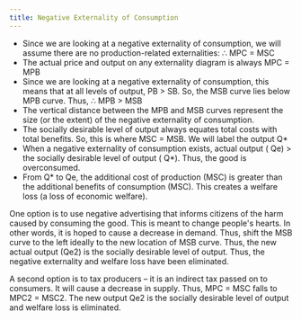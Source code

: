 ```yaml
---
title: Negative Externality of Consumption
---
```

- Since we are looking at a negative externality of consumption, we will assume there are no production-related externalities:  ∴ MPC = MSC  
- The actual price and output on any externality diagram is always MPC = MPB 
- Since we are looking at a negative externality of consumption, this means that at all levels of output, PB > SB. So, the MSB curve lies below MPB curve. Thus, ∴ MPB > MSB 
- The vertical distance between the MPB and MSB curves represent the size (or the extent) of the negative externality of consumption.  
- The socially desirable level of output always equates total costs with total benefits. So, this is where MSC = MSB. We will label the output Q*  
- When a negative externality of consumption exists, actual output ( Qe) > the socially desirable level of output ( Q*). Thus, the good is overconsumed.  
- From  Q* to  Qe, the additional cost of production (MSC) is greater than the additional benefits of consumption (MSC). This creates a welfare loss (a loss of economic welfare). 

One option is to use negative advertising that informs citizens of the harm caused by consuming the good. This is meant to change people's hearts. In other words, it is hoped to cause a decrease in demand. Thus, shift the MSB curve to the left ideally to the new location of MSB curve. Thus, the new actual output (Qe2) is the socially desirable level of output. Thus, the negative externality and welfare loss have been eliminated.  
 
A second option is to tax producers – it is an indirect tax passed on to consumers. It will cause a decrease in supply. Thus, MPC = MSC falls to MPC2 = MSC2. The new output Qe2 is the socially desirable level of output and welfare loss is eliminated.  
